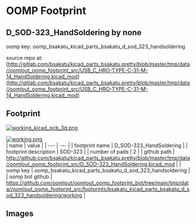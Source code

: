 # OOMP Footprint  
## D_SOD-323_HandSoldering  by none  
  
oomp key: oomp_bsakatu_kicad_parts_bsakatu_d_sod_323_handsoldering  
  
source repo at: [http://gitlab.com/bsakatu/kicad_parts_bsakatu.pretty/blob/master/tmp/data//oomlout_oomp_footprint_src/USB_C_HRO-TYPE-C-31-M-14_HandSoldering.kicad_mod](http://gitlab.com/bsakatu/kicad_parts_bsakatu.pretty/blob/master/tmp/data//oomlout_oomp_footprint_src/USB_C_HRO-TYPE-C-31-M-14_HandSoldering.kicad_mod)  
## Footprint  
  
[![working_kicad_pcb_3d.png](working_kicad_pcb_3d_600.png)](working_kicad_pcb_3d.png)  
  
[![working.png](working_600.png)](working.png)  
| name | value | 
| --- | --- | 
| footprint name | D_SOD-323_HandSoldering | 
| footprint description | SOD-323 | 
| number of pads | 2 | 
| github path | http://github.com/bsakatu/kicad_parts_bsakatu.pretty/blob/master/tmp/data//oomlout_oomp_footprint_src/D_SOD-323_HandSoldering.kicad_mod | 
| oomp key | oomp_bsakatu_kicad_parts_bsakatu_d_sod_323_handsoldering | 
| oomp bot github | https://github.com/oomlout/oomlout_oomp_footprint_bot/tree/main/tmp/data//oomlout_oomp_footprint_src/footprints/bsakatu_kicad_parts_bsakatu_d_sod_323_handsoldering/working | 
## Images  
